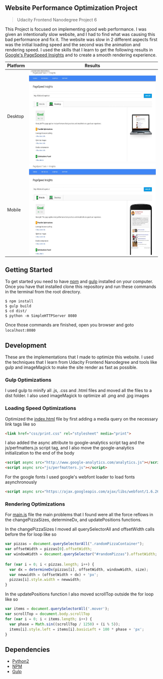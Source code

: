 ## Website Performance Optimization Project
> Udacity Frontend Nanodegree Project 6

This Project is focused on implementing good web performance. I was given an intentionally slow website, and I had to find what was causing this bad performance and fix it. The website was slow in 2 different aspects first was the initial loading speed and the second was the animation and rendering speed. I used the skills that I learn to get the following results in [Google's PageSpeed Insights](https://developers.google.com/speed/pagespeed/insights/) and to create a smooth rendering experience.

|  Platform | Results  |
| ------ | ------- |
| Desktop | <img src="readme_imgs/dscreenshot.jpg" height="300px"/> |
| Mobile  | <img src="readme_imgs/mscreenshot.jpg" height="300px"/> |


## Getting Started
To get started you need to have [npm](https://www.npmjs.com/) and [gulp](http://gulpjs.com/) installed on your computer. Once you have that installed clone this repository and run these commands in the terminal from the root directory.

```ssh
$ npm install
$ gulp build
$ cd dist/
$ python -m SimpleHTTPServer 8080
```
Once those commands are finished, open you browser and goto `localhost:8080`

## Development
These are the implementations that I made to optimize this website. I used the techniques that I learn from Udacity Frontend Nanodegree and tools like gulp and imageMagick to make the site render as fast as possible.

### Gulp Optimizations
I used gulp to minify all .js, .css and .html files and moved all the files to a dist folder. I also used imageMagick to optimize all .png and .jpg images

### Loading Speed Optimizations
Optimized the [index.html](src/index.html) file by first adding a media query on the necessary link tags like so

```html
<link href="css/print.css" rel="stylesheet" media="print">
```

I also added the async attribute to google-analytics script tag and the js/perfmatters.js script tag, and I also move the google-analytics initialization to the end of the body

```html
<script async src="http://www.google-analytics.com/analytics.js"></script>
<script async src="js/perfmatters.js"></script>
```

For the google fonts I used google's webfont loader to load fonts asynchronously

```html
<script async src="https://ajax.googleapis.com/ajax/libs/webfont/1.6.26/webfont.js"></script>
```

### Rendering Optimizations
For [main.js](src/views/js/main.js) file the main problems that I found were all the force reflows in the changePizzaSizes, determineDx, and updatePositions functions.

In the changePizzaSizes I moved all querySelectorAll and offsetWidth calls before the for loop like so

```js
var pizzas = document.querySelectorAll(".randomPizzaContainer");
var offsetWidth = pizzas[0].offsetWidth;
var windowWidth = document.querySelector("#randomPizzas").offsetWidth;

for (var i = 0; i < pizzas.length; i++) {
  var dx = determineDx(pizzas[i], offsetWidth, windowWidth, size);
  var newwidth = (offsetWidth + dx) + 'px';
  pizzas[i].style.width = newwidth;
}
```

In the updatePositions function I also moved scrollTop outside the for loop like so

```js
var items = document.querySelectorAll('.mover');
var scrollTop = document.body.scrollTop
for (var i = 0; i < items.length; i++) {
  var phase = Math.sin((scrollTop / 1250) + (i % 5));
  items[i].style.left = items[i].basicLeft + 100 * phase + 'px';
}
```

## Dependencies
* [Python2](https://www.python.org/downloads/)
* [NPM](https://www.npmjs.com/)
* [Gulp](http://gulpjs.com/)
